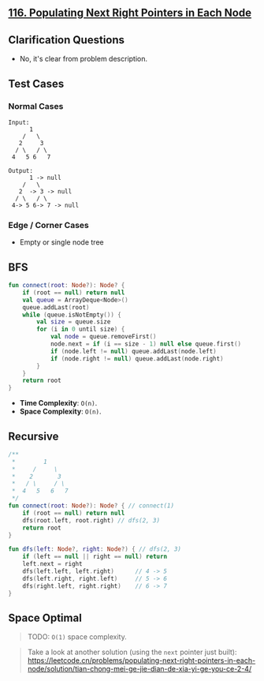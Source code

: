 ## [116. Populating Next Right Pointers in Each Node](https://leetcode.com/problems/populating-next-right-pointers-in-each-node/)

## Clarification Questions
* No, it's clear from problem description.
 
## Test Cases
### Normal Cases
```
Input: 
      1
    /   \
   2     3
  / \   / \
 4   5 6   7

Output: 
      1 -> null
    /   \
   2  -> 3 -> null
  / \   / \
 4-> 5 6-> 7 -> null
```
### Edge / Corner Cases
* Empty or single node tree

## BFS
```kotlin
fun connect(root: Node?): Node? {
    if (root == null) return null
    val queue = ArrayDeque<Node>()
    queue.addLast(root)
    while (queue.isNotEmpty()) {
        val size = queue.size
        for (i in 0 until size) {
            val node = queue.removeFirst()
            node.next = if (i == size - 1) null else queue.first()
            if (node.left != null) queue.addLast(node.left)
            if (node.right != null) queue.addLast(node.right)
        }
    }
    return root
}
```

* **Time Complexity**: `O(n)`.
* **Space Complexity**: `O(n)`.


## Recursive
```kotlin
/**
 *        1
 *     /     \
 *    2       3
 *   / \     / \
 *  4   5   6   7
 */
fun connect(root: Node?): Node? { // connect(1)
    if (root == null) return null
    dfs(root.left, root.right) // dfs(2, 3)
    return root
}

fun dfs(left: Node?, right: Node?) { // dfs(2, 3)
    if (left == null || right == null) return
    left.next = right
    dfs(left.left, left.right)      // 4 -> 5
    dfs(left.right, right.left)     // 5 -> 6
    dfs(right.left, right.right)    // 6 -> 7
}
```

## Space Optimal
> TODO: `O(1)` space complexity.

> Take a look at another solution (using the `next` pointer just built): https://leetcode.cn/problems/populating-next-right-pointers-in-each-node/solution/tian-chong-mei-ge-jie-dian-de-xia-yi-ge-you-ce-2-4/